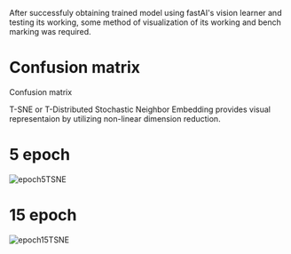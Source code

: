 After successfuly obtaining trained model using fastAI's vision learner and testing its working, some method of visualization of its working and bench marking was required.

# Confusion matrix
Confusion matrix 




T-SNE or T-Distributed Stochastic Neighbor Embedding provides visual representaion by utilizing non-linear dimension reduction.

# 5 epoch

![epoch5TSNE](https://github.com/Juntendo11/Juntendo11.github.io/assets/86496557/34c1585e-9412-4efd-bab3-3b38481b8a83)

# 15 epoch

![epoch15TSNE](https://github.com/Juntendo11/Juntendo11.github.io/assets/86496557/1dbef60b-ca15-4584-8ae5-5c041e02c0ff)
